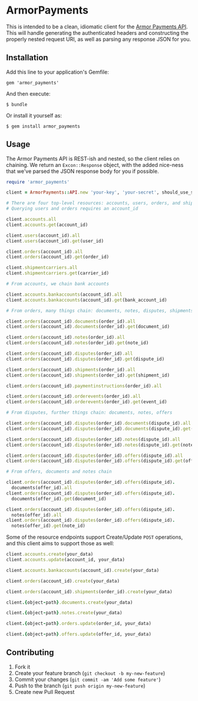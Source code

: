 # ArmorPayments

This is intended to be a clean, idiomatic client for the [Armor Payments API](http://armorpayments.com/api/index.html). This will handle generating the authenticated headers and constructing the properly nested request URI, as well as parsing any response JSON for you.

## Installation

Add this line to your application's Gemfile:

    gem 'armor_payments'

And then execute:

    $ bundle

Or install it yourself as:

    $ gem install armor_payments

## Usage

The Armor Payments API is REST-ish and nested, so the client relies on chaining. We return an `Excon::Response` object, with the added nice-ness that we've parsed the JSON response body for you if possible.

```ruby
require 'armor_payments'

client = ArmorPayments::API.new 'your-key', 'your-secret', should_use_sandbox

# There are four top-level resources: accounts, users, orders, and shipmentcarriers
# Querying users and orders requires an account_id

client.accounts.all
client.accounts.get(account_id)

client.users(account_id).all
client.users(account_id).get(user_id)

client.orders(account_id).all
client.orders(account_id).get(order_id)

client.shipmentcarriers.all
client.shipmentcarriers.get(carrier_id)

# From accounts, we chain bank accounts

client.accounts.bankaccounts(account_id).all
client.accounts.bankaccounts(account_id).get(bank_account_id)

# From orders, many things chain: documents, notes, disputes, shipments, payment instructions, order events

client.orders(account_id).documents(order_id).all
client.orders(account_id).documents(order_id).get(document_id)

client.orders(account_id).notes(order_id).all
client.orders(account_id).notes(order_id).get(note_id)

client.orders(account_id).disputes(order_id).all
client.orders(account_id).disputes(order_id).get(dispute_id)

client.orders(account_id).shipments(order_id).all
client.orders(account_id).shipments(order_id).get(shipment_id)

client.orders(account_id).paymentinstructions(order_id).all

client.orders(account_id).orderevents(order_id).all
client.orders(account_id).orderevents(order_id).get(event_id)

# From disputes, further things chain: documents, notes, offers

client.orders(account_id).disputes(order_id).documents(dispute_id).all
client.orders(account_id).disputes(order_id).documents(dispute_id).get(document_id)

client.orders(account_id).disputes(order_id).notes(dispute_id).all
client.orders(account_id).disputes(order_id).notes(dispute_id).get(note_id)

client.orders(account_id).disputes(order_id).offers(dispute_id).all
client.orders(account_id).disputes(order_id).offers(dispute_id).get(offer_id)

# From offers, documents and notes chain

client.orders(account_id).disputes(order_id).offers(dispute_id).
  documents(offer_id).all
client.orders(account_id).disputes(order_id).offers(dispute_id).
  documents(offer_id).get(document_id)

client.orders(account_id).disputes(order_id).offers(dispute_id).
  notes(offer_id).all
client.orders(account_id).disputes(order_id).offers(dispute_id).
  notes(offer_id).get(note_id)
```

Some of the resource endpoints support Create/Update `POST` operations, and this client aims to support those as well:

```ruby
client.accounts.create(your_data)
client.accounts.update(account_id, your_data)

client.accounts.bankaccounts(account_id).create(your_data)

client.orders(account_id).create(your_data)

client.orders(account_id).shipments(order_id).create(your_data)

client.{object-path}.documents.create(your_data)

client.{object-path}.notes.create(your_data)

client.{object-path}.orders.update(order_id, your_data)

client.{object-path}.offers.update(offer_id, your_data)
```

## Contributing

1. Fork it
2. Create your feature branch (`git checkout -b my-new-feature`)
3. Commit your changes (`git commit -am 'Add some feature'`)
4. Push to the branch (`git push origin my-new-feature`)
5. Create new Pull Request
